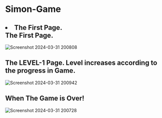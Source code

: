 # Simon-Game
<h2><li>The First Page.</li>The First Page.</h2>

![Screenshot 2024-03-31 200808](https://github.com/sonu2k1/Simon-Game/assets/160756068/184fe3b8-572b-45e6-82d2-4a04ab2cd1ae)

<h2>The LEVEL-1 Page. Level increases according to the progress in Game.</h2>

![Screenshot 2024-03-31 200942](https://github.com/sonu2k1/Simon-Game/assets/160756068/5c00d29d-48d9-4579-b72b-321651dd6947)

<h2>When The Game is Over!</h2>

![Screenshot 2024-03-31 200728](https://github.com/sonu2k1/Simon-Game/assets/160756068/78ffa547-2b96-4ea6-9443-33df6a03d492)

